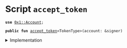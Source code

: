 
<a name="accept_token"></a>

# Script `accept_token`





<pre><code><b>use</b> <a href="../../modules/doc/Account.md#0x1_Account">0x1::Account</a>;
</code></pre>




<pre><code><b>public</b> <b>fun</b> <a href="accept_token.md#accept_token">accept_token</a>&lt;TokenType&gt;(account: &signer)
</code></pre>



<details>
<summary>Implementation</summary>


<pre><code><b>fun</b> <a href="accept_token.md#accept_token">accept_token</a>&lt;TokenType: store&gt;(account: &signer) {
    <a href="../../modules/doc/Account.md#0x1_Account_accept_token">Account::accept_token</a>&lt;TokenType&gt;(account);
}
</code></pre>



</details>
